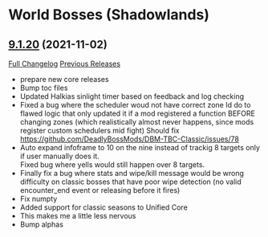 # <DBM> World Bosses (Shadowlands)

## [9.1.20](https://github.com/DeadlyBossMods/DBM-Retail/tree/9.1.20) (2021-11-02)
[Full Changelog](https://github.com/DeadlyBossMods/DBM-Retail/compare/9.1.19...9.1.20) [Previous Releases](https://github.com/DeadlyBossMods/DBM-Retail/releases)

- prepare new core releases  
- Bump toc files  
- Updated Halkias sinlight timer based on feedback and log checking  
- Fixed a bug where the scheduler woud not have correct zone Id do to flawed logic that only updated it if a mod registered a function BEFORE changing zones (which realistically almost never happens, since mods register custom schedulers mid fight) Should fix https://github.com/DeadlyBossMods/DBM-TBC-Classic/issues/78  
- Auto expand infoframe to 10 on the nine instead of trackig 8 targets only if user manually does it.  
    Fixed bug where yells would still happen over 8 targets.  
- Finally fix a bug where stats and wipe/kill message would be wrong difficulty on classic bosses that have poor wipe detection (no valid encounter\_end event or releasing before it fires)  
- Fix numpty  
- Added support for classic seasons to Unified Core  
- This makes me a little less nervous  
- Bump alphas  
